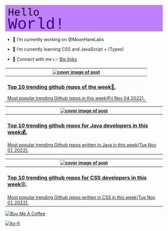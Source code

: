 [![Hello World!](https://github.com/ksenginew/ksenginew/raw/main/header.svg)](#nolink)

- 🔭 I’m currently working on @MoonHareLabs  

- 🌱 I’m currently learning CSS and JavaScript + (Types)    

- 💌 Connect with me 👉 [Bio links](https://ksengine.bio.link)

<!-- blog  posts start -->
<a href="https://dev.to/ksengine/top-10-trending-github-repos-of-the-week-3nii">
<table>
<thead>
<tr>
<th>
<img src="https://res.cloudinary.com/practicaldev/image/fetch/s--kP8FgQmi--/c_imagga_scale,f_auto,fl_progressive,h_420,q_auto,w_1000/https://images.unsplash.com/photo-1591453089343-9ee5e4ac7e2d%3Fcrop%3Dentropy%26cs%3Dtinysrgb%26fit%3Dmax%26fm%3Djpg%26ixid%3DMnwyODI4ODF8MHwxfHJhbmRvbXx8fHx8fHx8fDE2Njc1NjE5Mzg%26ixlib%3Drb-4.0.3%26q%3D80%26w%3D1080" alt="cover image of post" width="500px" height="auto"/>
</th>
</tr>
</thead>
<tbody>
<tr>
<td>
<h3>Top 10 trending github repos of the week🐎.</h3>
Most popular trending Github repos in this week(Fri Nov 04 2022).
</td>
</tr>
</tbody>
</table>
</a>



<a href="https://dev.to/ksengine/top-10-trending-github-repos-for-java-developers-in-this-week-3n34">
<table>
<thead>
<tr>
<th>
<img src="https://res.cloudinary.com/practicaldev/image/fetch/s--pAuMRer1--/c_imagga_scale,f_auto,fl_progressive,h_420,q_auto,w_1000/https://images.unsplash.com/photo-1447753072467-2f56032d1d48%3Fcrop%3Dentropy%26cs%3Dtinysrgb%26fit%3Dmax%26fm%3Djpg%26ixid%3DMnwyODI4ODF8MHwxfHJhbmRvbXx8fHx8fHx8fDE2NjczMDI4MDQ%26ixlib%3Drb-4.0.3%26q%3D80%26w%3D1080" alt="cover image of post" width="500px" height="auto"/>
</th>
</tr>
</thead>
<tbody>
<tr>
<td>
<h3>Top 10 trending github repos for Java developers in this week💰.</h3>
Most popular trending Github repos written in Java in this week(Tue Nov 01 2022).
</td>
</tr>
</tbody>
</table>
</a>



<a href="https://dev.to/ksengine/top-10-trending-github-repos-for-css-developers-in-this-week-4bok">
<table>
<thead>
<tr>
<th>
<img src="https://res.cloudinary.com/practicaldev/image/fetch/s--gAbar-Iu--/c_imagga_scale,f_auto,fl_progressive,h_420,q_auto,w_1000/https://images.unsplash.com/photo-1502691876148-a84978e59af8%3Fcrop%3Dentropy%26cs%3Dtinysrgb%26fit%3Dmax%26fm%3Djpg%26ixid%3DMnwyODI4ODF8MHwxfHJhbmRvbXx8fHx8fHx8fDE2NjczMDI1OTI%26ixlib%3Drb-4.0.3%26q%3D80%26w%3D1080" alt="cover image of post" width="500px" height="auto"/>
</th>
</tr>
</thead>
<tbody>
<tr>
<td>
<h3>Top 10 trending github repos for CSS developers in this week⚾.</h3>
Most popular trending Github repos written in CSS in this week(Tue Nov 01 2022).
</td>
</tr>
</tbody>
</table>
</a>
<!-- blog  posts end -->

<a href="https://www.buymeacoffee.com/ksengine">
  <img src="https://cdn.buymeacoffee.com/buttons/v2/default-yellow.png" alt="Buy Me A Coffee" width="200px" height="auto"/>
</a>

[![ko-fi](https://ko-fi.com/img/githubbutton_sm.svg)](https://ko-fi.com/D1D473BME)
